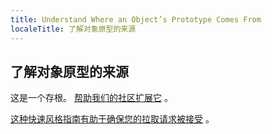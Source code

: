 ```yaml
---
title: Understand Where an Object’s Prototype Comes From
localeTitle: 了解对象原型的来源
---
```

## 了解对象原型的来源

这是一个存根。 [帮助我们的社区扩展它](https://github.com/freecodecamp/guides/tree/master/src/pages/certifications/javascript-algorithms-and-data-structures/object-oriented-programming/understand-where-an-objects-prototype-comes-from/index.md) 。

[这种快速风格指南有助于确保您的拉取请求被接受](https://github.com/freecodecamp/guides/blob/master/README.md) 。